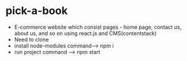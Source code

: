# pick-a-book

- E-commerce website which consist pages - home page, contact us, about us, and so on using react.js and CMS(contentstack)
- Need to clone
- install node-modules command--> npm i
- run project command --> npm start
